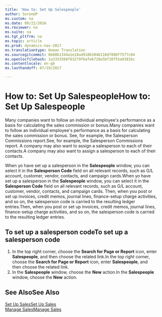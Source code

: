 ```yaml
---
title: 'How to: Set Up Salespeople'
author: SorenGP
ms.custom: na
ms.date: 09/22/2016
ms.reviewer: na
ms.suite: na
ms.tgt_pltfrm: na
ms.topic: article
ms.prod: dynamics-nav-2017
ms.translationtype: Human Translation
ms.sourcegitcommit: 6b60b1344a1e18ad91863046110df880f75f7c04
ms.openlocfilehash: 1a3333568f83279f6afe6728e5bf10f55a9381bc
ms.contentlocale: en-gb
ms.lasthandoff: 07/19/2017

---
```


# <a name="how-to-set-up-salespeople"></a><span data-ttu-id="fbd9b-102">How to: Set Up Salespeople</span><span class="sxs-lookup"><span data-stu-id="fbd9b-102">How to: Set Up Salespeople</span></span>
<span data-ttu-id="fbd9b-103">Many companies want to follow an individual employee's performance as a basis for calculating the sales commission or bonus.</span><span class="sxs-lookup"><span data-stu-id="fbd9b-103">Many companies want to follow an individual employee's performance as a basis for calculating the sales commission or bonus.</span></span> <span data-ttu-id="fbd9b-104">See, for example, the Salesperson Commissions report.</span><span class="sxs-lookup"><span data-stu-id="fbd9b-104">See, for example, the Salesperson Commissions report.</span></span> <span data-ttu-id="fbd9b-105">A company may also want to assign a salesperson to each of their contacts.</span><span class="sxs-lookup"><span data-stu-id="fbd9b-105">A company may also want to assign a salesperson to each of their contacts.</span></span>

<span data-ttu-id="fbd9b-106">When yo have set up a salesperson in the **Salespeople** window, you can select it in the **Salesperson Code** field on all relevant records, such as G/L account, customer, vendor, contacts, and campaign cards.</span><span class="sxs-lookup"><span data-stu-id="fbd9b-106">When yo have set up a salesperson in the **Salespeople** window, you can select it in the **Salesperson Code** field on all relevant records, such as G/L account, customer, vendor, contacts, and campaign cards.</span></span> <span data-ttu-id="fbd9b-107">Then, when you post or set up invoices, credit memos, journal lines, finance-setup charge activities, and so on, the salesperson code is carried to the resulting ledger entries.</span><span class="sxs-lookup"><span data-stu-id="fbd9b-107">Then, when you post or set up invoices, credit memos, journal lines, finance-setup charge activities, and so on, the salesperson code is carried to the resulting ledger entries.</span></span>

## <a name="to-set-up-a-salesperson-code"></a><span data-ttu-id="fbd9b-108">To set up a salesperson code</span><span class="sxs-lookup"><span data-stu-id="fbd9b-108">To set up a salesperson code</span></span>
1. <span data-ttu-id="fbd9b-109">In the top right corner, choose the **Search for Page or Report** icon, enter **Salespeople**, and then choose the related link.</span><span class="sxs-lookup"><span data-stu-id="fbd9b-109">In the top right corner, choose the **Search for Page or Report** icon, enter **Salespeople**, and then choose the related link.</span></span>
2. <span data-ttu-id="fbd9b-110">In the **Salespeople** window, choose the **New** action.</span><span class="sxs-lookup"><span data-stu-id="fbd9b-110">In the **Salespeople** window, choose the **New** action.</span></span>

## <a name="see-also"></a><span data-ttu-id="fbd9b-111">See Also</span><span class="sxs-lookup"><span data-stu-id="fbd9b-111">See Also</span></span>  
[<span data-ttu-id="fbd9b-112">Set Up Sales</span><span class="sxs-lookup"><span data-stu-id="fbd9b-112">Set Up Sales</span></span>](sales-setup-sales.md)  
[<span data-ttu-id="fbd9b-113">Manage Sales</span><span class="sxs-lookup"><span data-stu-id="fbd9b-113">Manage Sales</span></span>](sales-manage-sales.md)

